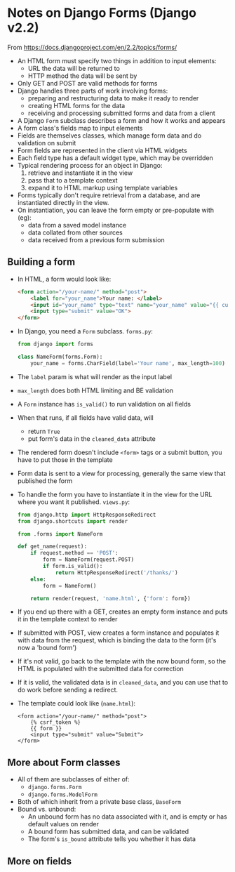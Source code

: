 # Notes on Django Forms (Django v2.2)

From https://docs.djangoproject.com/en/2.2/topics/forms/

* An HTML form must specify two things in addition to input elements:
    * URL the data will be returned to
    * HTTP method the data will be sent by
* Only GET and POST are valid methods for forms
* Django handles three parts of work involving forms:
    * preparing and restructuring data to make it ready to render
    * creating HTML forms for the data
    * receiving and processing submitted forms and data from a client
* A Django `Form` subclass describes a form and how it works and appears
* A form class's fields map to input elements
* Fields are themselves classes, which manage form data and do validation on submit
* Form fields are represented in the client via HTML widgets
* Each field type has a default widget type, which may be overridden
* Typical rendering process for an object in Django:
    1. retrieve and instantiate it in the view
    1. pass that to a template context
    1. expand it to HTML markup using template variables
* Forms typically don't require retrieval from a database, and are instantiated directly in the view.
* On instantiation, you can leave the form empty or pre-populate with (eg):
    * data from a saved model instance
    * data collated from other sources
    * data received from a previous form submission

## Building a form

* In HTML, a form would look like:

    ```HTML
    <form action="/your-name/" method="post">
        <label for="your_name">Your name: </label>
        <input id="your_name" type="text" name="your_name" value="{{ current_name }}">
        <input type="submit" value="OK">
    </form>
    ```

* In Django, you need a `Form` subclass. `forms.py`:

    ```Python
    from django import forms

    class NameForm(forms.Form):
        your_name = forms.CharField(label='Your name', max_length=100)
    ```

* The `label` param is what will render as the input label
* `max_length` does both HTML limiting and BE validation
* A `Form` instance has `is_valid()` to run validation on all fields
* When that runs, if all fields have valid data, will
    * return `True`
    * put form's data in the `cleaned_data` attribute
* The rendered form doesn't include `<form>` tags or a submit button, you have to put those in the template
* Form data is sent to a view for processing, generally the same view that published the form
* To handle the form you have to instantiate it in the view for the URL where you want it published. `views.py`:

    ```Python
    from django.http import HttpResponseRedirect
    from django.shortcuts import render

    from .forms import NameForm

    def get_name(request):
        if request.method == 'POST':
            form = NameForm(request.POST)
            if form.is_valid():
                return HttpResponseRedirect('/thanks/')
        else:
            form = NameForm()

        return render(request, 'name.html', {'form': form})
    ```

* If you end up there with a GET, creates an empty form instance and puts it in the template context to render
* If submitted with POST, view creates a form instance and populates it with data from the request, which is binding the data to the form (it's now a 'bound form')
* If it's not valid, go back to the template with the now bound form, so the HTML is populated with the submitted data for correction
* If it is valid, the validated data is in `cleaned_data`, and you can use that to do work before sending a redirect.
* The template could look like (`name.html`):

    ```
    <form action="/your-name/" method="post">
        {% csrf_token %}
        {{ form }}
        <input type="submit" value="Submit">
    </form>
    ```

## More about Form classes

* All of them are subclasses of either of:  
    * `django.forms.Form`
    * `django.forms.ModelForm`
* Both of which inherit from a private base class, `BaseForm`
* Bound vs. unbound:
    * An unbound form has no data associated with it, and is empty or has default values on render
    * A bound form has submitted data, and can be validated
    * The form's `is_bound` attribute tells you whether it has data

## More on fields


